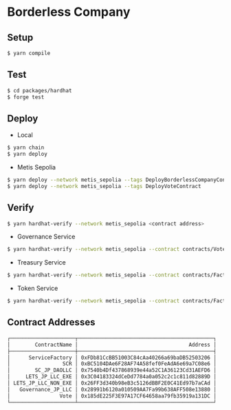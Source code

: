 # Borderless Company

## Setup

```bash
$ yarn compile
```

## Test

```bash
$ cd packages/hardhat
$ forge test
```

## Deploy

- Local

```bash
$ yarn chain
$ yarn deploy
```

- Metis Sepolia

```bash
$ yarn deploy --network metis_sepolia --tags DeployBorderlessCompanyContract
$ yarn deploy --network metis_sepolia --tags DeployVoteContract
```

## Verify

```bash
$ yarn hardhat-verify --network metis_sepolia <contract address>
```

- Governance Service

```bash
$ yarn hardhat-verify --network metis_sepolia --contract contracts/Vote/Vote.sol:Vote <contract address>
```

- Treasury Service

```bash
$ yarn hardhat-verify --network metis_sepolia --contract contracts/FactoryPool/FactoryServices/TreasuryServiceFactory.sol:TreasuryServiceFactory <contract address>
```

- Token Service

```bash
$ yarn hardhat-verify --network metis_sepolia --contract contracts/FactoryPool/FactoryServices/TokenServiceFactory.sol:TokenServiceFactory <contract address>
```



## Contract Addresses

```bash
┌─────────────────────┬────────────────────────────────────────────┐
│        ContractName │                                    Address │
├─────────────────────┼────────────────────────────────────────────┤
│      ServiceFactory │ 0xFDb81CcBB51003C84cAa40266a69baDB52503206 │
│                 SCR │ 0xBC5104DAe6F28AF74A58fef0FeAdA6e69a7C08e6 │
│        SC_JP_DAOLLC │ 0x7540b4Df437868939e44a52C1A36123Cd31AEFD6 │
│     LETS_JP_LLC_EXE │ 0x3C04183324dCeDd7784a0a052c2c1c811d82889D │
│ LETS_JP_LLC_NON_EXE │ 0x26FF3d340b98eB3c5126dBBF2E0C41Ed97b7aCAd │
│   Governance_JP_LLC │ 0x28991b6120a010509AA7Fa99b638AFF508e13880 │
│                Vote │ 0x185dE225F3E97A17CF64658aa79fb35919a131DC │
└─────────────────────┴────────────────────────────────────────────┘
```

